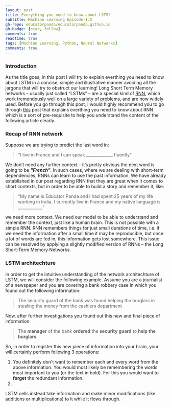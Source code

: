 ```yaml
---
layout: post
title: Everything you need to know about LSTM!
subtitle: Machine Learning Episode-1.X
gh-repo: educatorpanda/educatorpanda.github.io
gh-badge: [star, follow]
comments: true
readtime: true
tags: [Machine Learning, Python, Neural Networks]
comments: true
---
```


### Introduction

As the title goes, in this post I will try to explain everthing you need to know about LSTM in a concise, simple and illustrative manner avoiding all the jargons that will try to obstruct our learning! Long Short Term Memory networks – usually just called “LSTMs” – are a special kind of [RNN](https://educatorpanda.github.io/2020-07-28-linear-regression/), which work tremendously well on a large variety of problems, and are now widely used. Before you go through this post, I would highly recommend you to go through [this](https://educatorpanda.github.io/2020-07-28-linear-regression/) post that explains everthing you need to know about RNN which is a sort of pre-requisite to help you understand the content of the following article clearly.

### Recap of RNN network

Suppose we are trying to predict the last word in:

> “I live in France and I can speak _____________ fluently” 

We don’t need any further context – it’s pretty obvious the next word is going to be ***"French"***. In such cases, where we are dealing with short-term dependencies, RNNs can learn to use the past information. We have already established in our post regarding RNN that they are great when it comes to short contexts, but in order to be able to build a story and remember it, like:

> “My name is Educator Panda and I had spent 25 years of my life working in India. I currently live in France and my native language is ____________”

we need more context. We need our model to be able to understand and remember the context, just like a human brain. This is not possible with a simple RNN. RNN remembers things for just small durations of time, i.e. if we need the information after a small time it may be reproducible, but once a lot of words are fed in, this information gets lost somewhere. This issue can be resolved by applying a slightly modified version of RNNs – the Long Short-Term Memory Networks.

### LSTM architechture

In order to get the intuitive understanding of the network architechture of LSTM, we will consider the following example. Assume you are a journalist of a newspaper and you are covering a bank robbery case in which you found out the following information:

> The security guard of the bank was found helping the burglars in stealing the money from the cashiers department

Now, after further investigations you found out this new and final piece of information

> The **manager** of the bank **ordered** the **security guard** to **help the burglars**.

So, in order to register this new piece of information into your brain, your will certainly perform following 3 operations:

1. You definitely don't want to remember each and every word from the above information. You would most likely be remembering the words most important to you (or the text in bold). For this you would want to **forget** the redundant information.
2. 



LSTM cells instead take information and make minor modifications (like additions or multiplications) to it while it flows through.
